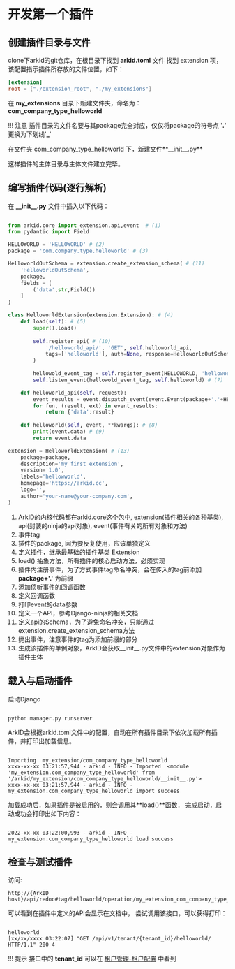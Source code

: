 # 开发第一个插件

## 创建插件目录与文件
clone下arkid的git仓库，在根目录下找到 **arkid.toml** 文件
找到 extension 项，该配置指示插件所存放的文件位置，如下：
```toml
[extension]
root = ["./extension_root", "./my_extensions"]
```

在 **my_extensions** 目录下新建文件夹，命名为：**com_company_type_helloworld**

!!! 注意
    插件目录的文件名要与其package完全对应，仅仅将package的符号点 '**.**' 更换为下划线'**_**'

在文件夹 com_company_type_helloworld 下，新建文件**\_\_init\_\_.py**

这样插件的主体目录与主体文件建立完毕。

## 编写插件代码(逐行解析)

在 **\_\_init\_\_.py** 文件中插入以下代码：

```python linenums="1"

from arkid.core import extension,api,event  # (1)
from pydantic import Field

HELLOWORLD = 'HELLOWORLD' # (2)
package = 'com.company.type.helloworld' # (3)

HelloworldOutSchema = extension.create_extension_schema( # (11)
    'HelloworldOutSchema',
    package,
    fields = [
        ('data',str,Field())
    ]
)

class HelloworldExtension(extension.Extension): # (4)
    def load(self): # (5)
        super().load()
        
        self.register_api( # (10)
            '/helloworld_api/', 'GET', self.helloworld_api, 
            tags=['helloworld'], auth=None, response=HelloworldOutSchema
        )
        
        hellowold_event_tag = self.register_event(HELLOWORLD, 'helloworld') # (6)
        self.listen_event(hellowold_event_tag, self.helloworld) # (7)

    def helloworld_api(self, request):
        event_results = event.dispatch_event(event.Event(package+'.'+HELLOWORLD, tenant=None, data='helloworld')) # (12)
        for fun, (result, ext) in event_results:
            return {'data':result}
        
    def helloworld(self, event, **kwargs): # (8)
        print(event.data) # (9)
        return event.data

extension = HelloworldExtension( # (13)
    package=package,
    description='my first extension',
    version='1.0',
    labels='hellowworld',
    homepage='https://arkid.cc',
    logo='',
    author='your-name@your-company.com',
)
```

1. ArkID的内核代码都在arkid.core这个包中, extension(插件相关的各种基类), api(封装的ninja的api对象), event(事件有关的所有对象和方法)
2. 事件tag
3. 插件的package, 因为要反复使用，应该单独定义
4. 定义插件，继承最基础的插件基类 Extension
5. load() 抽象方法，所有插件的核心启动方法，必须实现
6. 插件内注册事件，为了方式事件tag命名冲突，会在传入的tag前添加 **package+'.'** 为前缀
7. 添加侦听事件的回调函数
8. 定义回调函数
9. 打印event的data参数
10. 定义一个API，参考Django-ninja的相关文档
11. 定义api的Schema，为了避免命名冲突，只能通过extension.create_extension_schema方法
12. 抛出事件，注意事件的tag为添加前缀的部分
13. 生成该插件的单例对象，ArkID会获取__init__.py文件中的extension对象作为插件主体

## 载入与启动插件

启动Django

``` shell

python manager.py runserver
```
ArkID会根据arkid.toml文件中的配置，自动在所有插件目录下依次加载所有插件，并打印出加载信息。


``` shell

Importing  my_extension/com_company_type_helloworld   
xxxx-xx-xx 03:21:57,944 - arkid - INFO - Imported  <module 'my_extension.com_company_type_helloworld' from '/arkid/my_extension/com_company_type_helloworld/__init__.py'>   
xxxx-xx-xx 03:21:57,944 - arkid - INFO - my_extension.com_company_type_helloworld import success   
```
加载成功后，如果插件是被启用的，则会调用其**load()**函数， 完成启动，启动成功会打印出如下内容：

``` shell

2022-xx-xx 03:22:00,993 - arkid - INFO - my_extension.com_company_type_helloworld load success  
```

## 检查与测试插件

访问:

``` shell
http://{ArkID host}/api/redoc#tag/helloworld/operation/my_extension_com_company_type_helloworld_helloworld
```

可以看到在插件中定义的API会显示在文档中，
尝试调用该接口，可以获得打印：
``` shell

helloworld
[xx/xx/xxxx 03:22:07] "GET /api/v1/tenant/{tenant_id}/helloworld/ HTTP/1.1" 200 4
```
!!! 提示
    接口中的 **tenant_id** 可以在 [租户管理-租户配置](/%20%20%20用户指南/用户手册/%20租户管理员/租户管理/) 中看到

